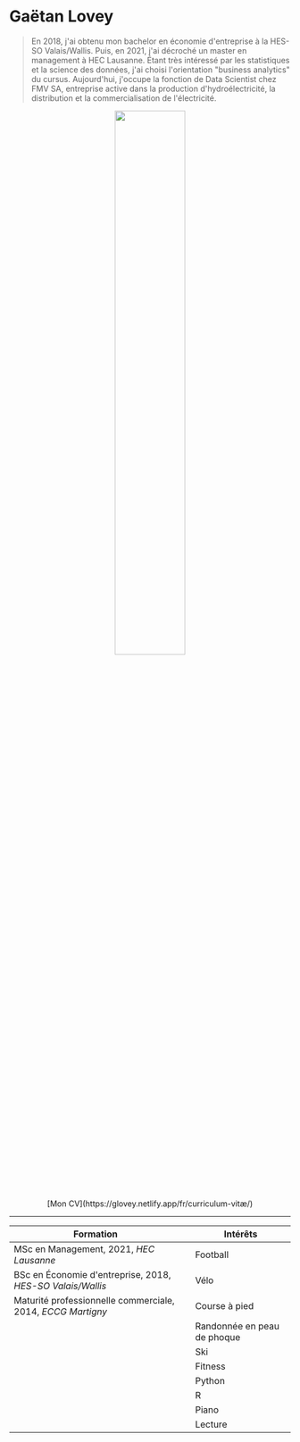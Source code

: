 # Gaëtan Lovey

> En 2018, j'ai obtenu mon bachelor en économie d'entreprise à la HES-SO Valais/Wallis. Puis, en 2021, j'ai décroché un master en management à HEC Lausanne. Étant très intéressé par les statistiques et la science des données, j'ai choisi l'orientation "business analytics" du cursus. Aujourd'hui, j'occupe la fonction de Data Scientist chez FMV SA, entreprise active dans la production d'hydroélectricité, la distribution et la commercialisation de l'électricité.



<center>
  <img src="/profile.png" width="50%" height="50%"/>
</center>

<center>[Mon CV](https://glovey.netlify.app/fr/curriculum-vitæ/)</center>

---

| **Formation**                                               | | **Intérêts**                                                |
|-------------------------------------------------------------|-|-------------------------------------------------------------|
| MSc en Management, 2021, *HEC Lausanne*                     | | Football                                                    |
| BSc en Économie d'entreprise, 2018, *HES-SO Valais/Wallis*  | | Vélo                                                        |
| Maturité professionnelle commerciale, 2014, *ECCG Martigny* | | Course à pied                                               |
|                                                             | | Randonnée en peau de phoque                                 |
|                                                             | | Ski                                                         |
|                                                             | | Fitness                                                     |
|                                                             | | Python                                                      |
|                                                             | | R                                                           |
|                                                             | | Piano                                                       |
|                                                             | | Lecture                                                     |
